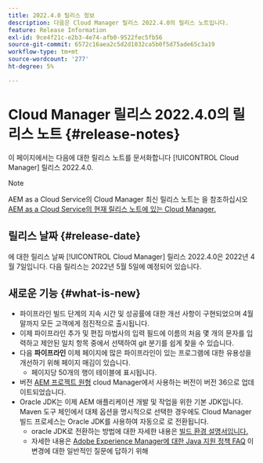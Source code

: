 ```yaml
---
title: 2022.4.0 릴리스 정보
description: 다음은 Cloud Manager 릴리스 2022.4.0의 릴리스 노트입니다.
feature: Release Information
exl-id: 9ce4f21c-e2b3-4e74-afb0-9522fec5fb56
source-git-commit: 6572c16aea2c5d2d1032ca5b0f5d75ade65c3a19
workflow-type: tm+mt
source-wordcount: '277'
ht-degree: 5%

---
```


# Cloud Manager 릴리스 2022.4.0의 릴리스 노트 {#release-notes}

이 페이지에서는 다음에 대한 릴리스 노트를 문서화합니다 [!UICONTROL Cloud Manager] 릴리스 2022.4.0.

>[!NOTE]
>
>AEM as a Cloud Service의 Cloud Manager 최신 릴리스 노트는 을 참조하십시오 [AEM as a Cloud Service의 현재 릴리스 노트에 있는 Cloud Manager.](https://experienceleague.adobe.com/docs/experience-manager-cloud-service/content/implementing/using-cloud-manager/release-notes-cloud-manager/release-notes-cm-current.html)

## 릴리스 날짜 {#release-date}

에 대한 릴리스 날짜 [!UICONTROL Cloud Manager] 릴리스 2022.4.0은 2022년 4월 7일입니다. 다음 릴리스는 2022년 5월 5일에 예정되어 있습니다.

## 새로운 기능 {#what-is-new}

* 파이프라인 빌드 단계의 지속 시간 및 성공률에 대한 개선 사항이 구현되었으며 4월 말까지 모든 고객에게 점진적으로 출시됩니다.
* 이제 파이프라인 추가 및 편집 마법사의 입력 필드에 이름의 처음 몇 개의 문자를 입력하고 제안된 일치 항목 중에서 선택하여 git 분기를 쉽게 찾을 수 있습니다.
* 다음 **파이프라인** 이제 페이지에 많은 파이프라인이 있는 프로그램에 대한 유용성을 개선하기 위해 페이지 매김이 있습니다.
   * 페이지당 50개의 행이 테이블에 표시됩니다.
* 버전 [AEM 프로젝트 원형](https://experienceleague.adobe.com/docs/experience-manager-core-components/using/developing/archetype/overview.html) cloud Manager에서 사용하는 버전이 버전 36으로 업데이트되었습니다.
* Oracle JDK는 이제 AEM 애플리케이션 개발 및 작업을 위한 기본 JDK입니다. Maven 도구 체인에서 대체 옵션을 명시적으로 선택한 경우에도 Cloud Manager 빌드 프로세스는 Oracle JDK를 사용하여 자동으로 로 전환됩니다.
   * oracle JDK로 전환하는 방법에 대한 자세한 내용은 [빌드 환경 설명서입니다.](/help/getting-started/build-environment.md#using-java-support)
   * 자세한 내용은 [Adobe Experience Manager에 대한 Java 지원 정책 FAQ](https://experienceleague.adobe.com/docs/experience-manager-65/assets/Java_Policy_for_Adobe_Experience_Manager.pdf) 이 변경에 대한 일반적인 질문에 답하기 위해
